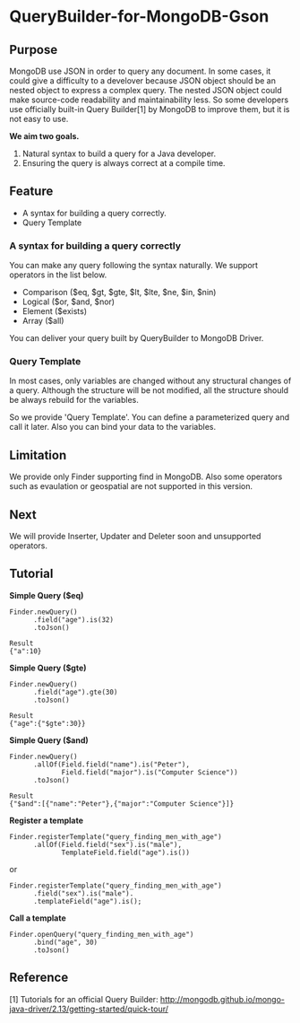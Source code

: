 # QueryBuilder-for-MongoDB-Gson
## Purpose

MongoDB use JSON in order to query any document.
In some cases, it could give a difficulty to a develover because JSON object should be an nested object to express a complex query.
The nested JSON object could make source-code readability and maintainability less.
So some developers use officially built-in Query Builder[1] by MongoDB to improve them, but it is not easy to use.

**We aim two goals.**

1. Natural syntax to build a query for a Java developer.
2. Ensuring the query is always correct at a compile time.

## Feature

- A syntax for building a query correctly.
- Query Template

### A syntax for building a query correctly

You can make any query following the syntax naturally.
We support operators in the list below.

- Comparison ($eq, $gt, $gte, $lt, $lte, $ne, $in, $nin)
- Logical ($or, $and, $nor)
- Element ($exists)
- Array ($all)

You can deliver your query built by QueryBuilder to MongoDB Driver.

### Query Template

In most cases, only variables are changed without any structural changes of a query.
Although the structure will be not modified, all the structure should be always rebuild for the variables.

So we provide 'Query Template'.
You can define a parameterized query and call it later.
Also you can bind your data to the variables.

## Limitation

We provide only Finder supporting find in MongoDB.
Also some operators such as evaulation or geospatial are not supported in this version.

## Next

We will provide Inserter, Updater and Deleter soon and unsupported operators.

## Tutorial

**Simple Query ($eq)**

```
Finder.newQuery()
      .field("age").is(32)
      .toJson()
```
```
Result 
{"a":10}
```

**Simple Query ($gte)**
```
Finder.newQuery()
      .field("age").gte(30)
      .toJson()
```
```
Result
{"age":{"$gte":30}}
```

**Simple Query ($and)**

```
Finder.newQuery()
      .allOf(Field.field("name").is("Peter"), 
             Field.field("major").is("Computer Science"))
      .toJson()
```
```
Result
{"$and":[{"name":"Peter"},{"major":"Computer Science"}]}
```

**Register a template**
```
Finder.registerTemplate("query_finding_men_with_age")
      .allOf(Field.field("sex").is("male"), 
             TemplateField.field("age").is())
```
or
```
Finder.registerTemplate("query_finding_men_with_age")
      .field("sex").is("male").
      .templateField("age").is();
```

**Call a template**
```
Finder.openQuery("query_finding_men_with_age")
      .bind("age", 30)
      .toJson()
```

## Reference
[1] Tutorials for an official Query Builder: http://mongodb.github.io/mongo-java-driver/2.13/getting-started/quick-tour/
